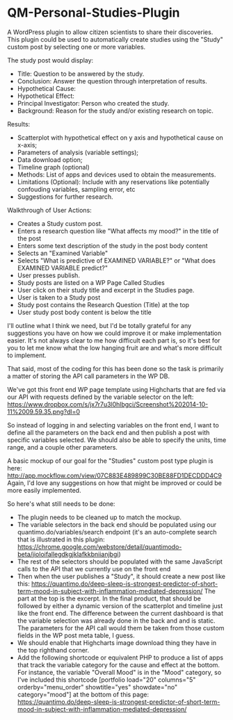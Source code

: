 QM-Personal-Studies-Plugin
==========================


A WordPress plugin to allow citizen scientists to share their discoveries. This plugin could be used to automatically create studies using the "Study" custom post by selecting  one or more variables. 

The study post would display:
- Title: Question to be answered by the study.
- Conclusion: Answer the question through interpretation of results. 
- Hypothetical Cause:
- Hypothetical Effect: 
- Principal Investigator: Person who created the study.
- Background: Reason for the study and/or existing research on topic. 

Results: 
- Scatterplot with hypothetical effect on y axis and hypothetical cause on x-axis; 
- Parameters of analysis (variable settings); 
- Data download option;  
- Timeline graph (optional)
- Methods: List of apps and devices used to obtain the measurements.
- Limitations (Optional): Include with any reservations like potentially confouding variables, sampling error, etc
- Suggestions for further research. 


Walkthrough of User Actions:

- Creates a Study custom post.
- Enters a research question like "What affects my mood?" in the title of the post
- Enters some text description of the study in the post body content
- Selects an "Examined Variable"
- Selects "What is predictive of EXAMINED VARIABLE?" or "What does EXAMINED VARIABLE predict?"
- User presses publish.
- Study posts are listed on a WP Page Called Studies
- User click on their study title and excerpt in the Studies page.
- User is taken to a Study post
- Study post contains the Research Question (Title) at the top
- User study post body content is below the title

I'll outline what I think we need, but I'd be totally grateful for any suggestions you have on how we could improve it or make implementation easier. It's not always clear to me how difficult each part is, so it's best for you to let me know what the low hanging fruit are and what's more difficult to implement. 

That said, most of the coding for this has been done so the task is primarily a matter of storing the API call parameters in the WP DB. 

We've got this front end WP page template using Highcharts that are fed via our API with requests defined by the variable selector on the left: https://www.dropbox.com/s/jx7r7u3l0hlbgci/Screenshot%202014-10-11%2009.59.35.png?dl=0

So instead of logging in and selecting variables on the front end, I want to define all the parameters on the back end and then publish a post with specific variables selected.  We should also be able to specify the units, time range, and a couple other parameters. 

A basic mockup of our goal for the "Studies" custom post type plugin is here: http://app.mockflow.com/view/07C883E489899C30BE88FD1DECDDD4C9  Again, I'd love any suggestions on how that might be improved or could be more easily implemented. 

So here's what still needs to be done:
- The plugin needs to be cleaned up to match the mockup. 
- The variable selectors in the back end should be populated using our quantimo.do/variables/search endpoint (it's an auto-complete search that is illustrated in this plugin: https://chrome.google.com/webstore/detail/quantimodo-beta/jioloifallegdkgjklafkkbniianjbgi)
- The rest of the selectors should be populated with the same JavaScript calls to the API that we currently use on the front end
- Then when the user publishes a "Study", it should create a new post like this: https://quantimo.do/deep-sleep-is-strongest-predictor-of-short-term-mood-in-subject-with-inflammation-mediated-depression/ The part at the top is the excerpt. In the final product, that should be followed by either a dynamic version of the scatterplot and timeline just like the front end. The difference between the current dashboard is that the variable selection was already done in the back and and is static.  The parameters for the API call would them be taken from those custom fields in the WP post meta table, I guess.
- We should enable that Highcharts image download thing they have in the top righthand corner. 
- Add the following shortcode or equivalent PHP to produce a list of apps that track the variable category for the cause and effect at the bottom.  For instance, the variable "Overall Mood" is in the "Mood" category, so I've included this shortcode [portfolio load="20" columns="5" orderby="menu_order" showtitle="yes" showdate="no" category="mood"] at the bottom of this page: https://quantimo.do/deep-sleep-is-strongest-predictor-of-short-term-mood-in-subject-with-inflammation-mediated-depression/ 
